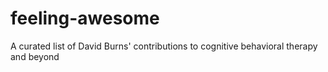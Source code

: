 # feeling-awesome
A curated list of David Burns' contributions to cognitive behavioral therapy and beyond
